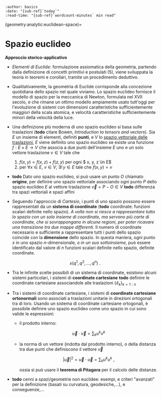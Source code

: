```{article-info}
:author: basics
:date: "{sub-ref}`today`"
:read-time: "{sub-ref}`wordcount-minutes` min read"
```

(geometry:analytic:euclidean-space)=
# Spazio euclideo

**Approccio storico-applicativo**
- *Elementi di Euclide*: formulazione assiomatica della geometria, partendo dalla definizione di concetti primitivi e postulati (5), viene sviluppata la teoria in teoremi e corollari, tramite un procedimento deduttivo.
- Qualitativamente, la geometria di Euclide corrisponde alla concezione quotidiana dello spazio nel quale viviamo. Lo spazio euclideo fornisce il modello di spazio per la meccanica di Newton, formulata nel XVII secolo, e che rimane un ottimo modello ampiamente usato tutt'oggi per l'evoluzione di sistemi con dimensioni caratteristiche sufficientemente maggiori della scala atomica, e velocità caratteristiche sufficientemente minori della velocità della luce.
- Una definizione più moderna di uno spazio euclideo si basa sulle traslazioni (**todo** citare Bowen, *Introduction to tensors and vectors*). Sia $E$ un insieme di elementi, definiti **punti**, e $V$ lo [spazio vettoriale delle traslazioni](math-hs:algebra:vector:def:examples), $E$ viene definito uno spazio euclideo se esiste una funzione $f: E \times E \rightarrow V$ che associa a due punti dell'insieme $E$ uno e un solo vettore traslazione $v \in V$ tale che
  1. $f(x,y) = f(x,z) + f(z,y)$ per ogni $ x, y, z \in E$
  2. per $\forall x \in E$, $v \in V$, $\exists ! \, y \in E$ tale che $f(x,y) = v$
- **todo** Dato uno spazio euclideo, si può usare un punto $O$  chiamato **origine**, per definire uno spazio vettoriale associando ogni punto $P$ dello spazio euclideo $E$ al vettore traslazione $\vec{v} = P - O \in V$ **todo** differenza tra spazi vettoriali e spazi affini
- Seguendo l'approccio di *Cartesio*, i punti di uno spazio possono essere rappresentati da un **sistema di coordinate** (**todo** coordinate: funzioni scalari definite nello spazio). *A volte non si riesce a rappresentare tutto lo spazio con un solo insieme di coordinate, ma servono più carte di coordinate, che si sovrappongano in alcune regioni, per poter ricavare una transizione tra due mappe differenti*. Il numero di coordinate necessario e sufficiente a rappresentare tutti i punti dello spazio coincide con la **dimensione** dello spazio. In questa maniera, ogni punto $x$ in uno spazio $n$-dimensionale, *o in un suo sottoinsieme*, può essere identificato dal valore di $n$ funzioni scalari definite nello spazio, definite coordinate.

  $$x(q^1, q^2, \dots, q^n) \ .$$

- Tra le infinite scelte possibili di un sistema di coordinate, esistono alcuni sistemi particolari, i sistemi di **coordinate cartesiane** **todo** definire le coordinate cartesiane associandole alle traslazioni $\{ \hat{e}_k \}_{k=1:n}$
- Tra i sistemi di coordinate cartesiane, i sistemi di **coordinate cartesiane ortonormali** sono associati a traslazioni unitarie in direzioni ortogonali tra di loro. Usando un sistema di coordinate cartesiane ortogonali, è possibile definire uno spazio euclideo come uno spazio in cui sono valide le espressioni:
  - il prodotto interno:

     $$\vec{u} \cdot \vec{v} = \sum_k u^k v^k$$
  
  - la norma di un vettore (indotta dal prodotto interno), o della distanza tra due punti che definiscono il vettore $\vec{v}$

     $$|\vec{u}|^2 = \vec{u} \cdot \vec{u} = \sum_k u^k u^k \ ,$$

     ossia si può usare il **teorema di Pitagora** per il calcolo delle distanze.

- **todo** cenni a spazi/geometrie non euclidee: esempi, e criteri "avanzati" per la definizione (basati su curvatura, geodesiche,...), e conseguenze,...
